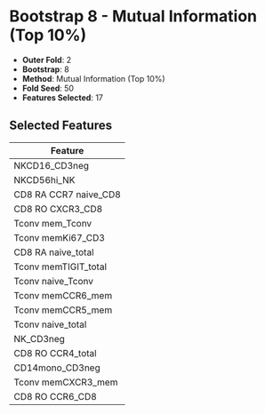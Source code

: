 # Bootstrap 8 - Mutual Information (Top 10%)

- **Outer Fold**: 2
- **Bootstrap**: 8
- **Method**: Mutual Information (Top 10%)
- **Fold Seed**: 50
- **Features Selected**: 17

## Selected Features

| Feature |
|---------|
| NKCD16_CD3neg |
| NKCD56hi_NK |
| CD8 RA CCR7 naive_CD8 |
| CD8 RO CXCR3_CD8 |
| Tconv mem_Tconv |
| Tconv memKi67_CD3 |
| CD8 RA naive_total |
| Tconv memTIGIT_total |
| Tconv naive_Tconv |
| Tconv memCCR6_mem |
| Tconv memCCR5_mem |
| Tconv naive_total |
| NK_CD3neg |
| CD8 RO CCR4_total |
| CD14mono_CD3neg |
| Tconv memCXCR3_mem |
| CD8 RO CCR6_CD8 |
